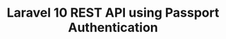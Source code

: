 <p align="center">
    <h1 align="center">Laravel 10 REST API using Passport Authentication</h1>
</p>
